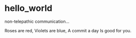 # hello_world
non-telepathic communication...

Roses are red,
Violets are blue,
A commit a day
Is good for you.

